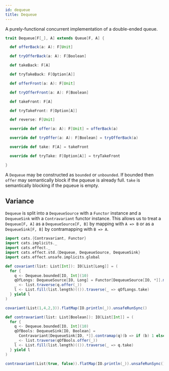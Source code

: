 ```yaml
---
id: dequeue
title: Dequeue
---
```


A purely-functional concurrent implementation of a double-ended queue.

```scala
trait Dequeue[F[_], A] extends Queue[F, A] {

  def offerBack(a: A): F[Unit]

  def tryOfferBack(a: A): F[Boolean]

  def takeBack: F[A]

  def tryTakeBack: F[Option[A]]

  def offerFront(a: A): F[Unit]

  def tryOfferFront(a: A): F[Boolean]

  def takeFront: F[A]

  def tryTakeFront: F[Option[A]]

  def reverse: F[Unit]

  override def offer(a: A): F[Unit] = offerBack(a)

  override def tryOffer(a: A): F[Boolean] = tryOfferBack(a)

  override def take: F[A] = takeFront

  override def tryTake: F[Option[A]] = tryTakeFront

}
```

A `Dequeue` may be constructed as `bounded` or `unbounded`. If bounded then
`offer` may semantically block if the pqueue is already full. `take` is
semantically blocking if the pqueue is empty.

## Variance

`Dequeue` is split into a `DequeueSource` with a `Functor` instance and a
`DequeueSink` with a `Contravariant` functor instance. This allows us to treat a
`Dequeue[F, A]` as a `DequeueSource[F, B]` by mapping with `A => B`  or as a
`DequeueSink[F, B]` by contramapping with `B => A`.

```scala mdoc:reset
import cats.{Contravariant, Functor}
import cats.implicits._
import cats.effect._
import cats.effect.std.{Dequeue, DequeueSource, DequeueSink}
import cats.effect.unsafe.implicits.global

def covariant(list: List[Int]): IO[List[Long]] = (
  for {
    q <- Dequeue.bounded[IO, Int](10)
    qOfLongs: DequeueSource[IO, Long] = Functor[DequeueSource[IO, *]].map(q)(_.toLong)
    _ <- list.traverse(q.offer(_))
    l <- List.fill(list.length)(()).traverse(_ => qOfLongs.take)
  } yield l
)

covariant(List(1,4,2,3)).flatMap(IO.println(_)).unsafeRunSync()

def contravariant(list: List[Boolean]): IO[List[Int]] = (
  for {
    q <- Dequeue.bounded[IO, Int](10)
    qOfBools: DequeueSink[IO, Boolean] =
      Contravariant[DequeueSink[IO, *]].contramap(q)(b => if (b) 1 else 0)
    _ <- list.traverse(qOfBools.offer(_))
    l <- List.fill(list.length)(()).traverse(_ => q.take)
  } yield l
)

contravariant(List(true, false)).flatMap(IO.println(_)).unsafeRunSync()
```

